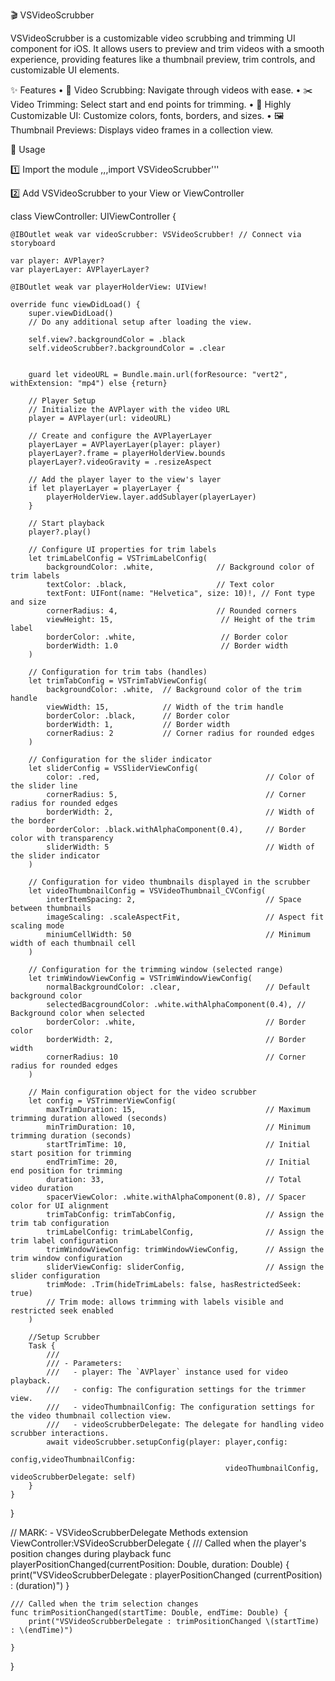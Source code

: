 🎬 VSVideoScrubber

VSVideoScrubber is a customizable video scrubbing and trimming UI component for iOS. It allows users to preview and trim videos with a smooth experience, providing features like a thumbnail preview, trim controls, and customizable UI elements.

✨ Features
    •    🎥 Video Scrubbing: Navigate through videos with ease.
    •    ✂️ Video Trimming: Select start and end points for trimming.
    •    🎨 Highly Customizable UI: Customize colors, fonts, borders, and sizes.
    •    🖼 Thumbnail Previews: Displays video frames in a collection view.

                                                                                
🚀 Usage

1️⃣ Import the module
,,,import VSVideoScrubber'''
                                                                                    
2️⃣ Add VSVideoScrubber to your View or ViewController

                                                                                    
class ViewController: UIViewController {
    
    @IBOutlet weak var videoScrubber: VSVideoScrubber! // Connect via storyboard
    
    var player: AVPlayer?
    var playerLayer: AVPlayerLayer?
    
    @IBOutlet weak var playerHolderView: UIView!
    
    override func viewDidLoad() {
        super.viewDidLoad()
        // Do any additional setup after loading the view.
        
        self.view?.backgroundColor = .black
        self.videoScrubber?.backgroundColor = .clear
        
        
        guard let videoURL = Bundle.main.url(forResource: "vert2", withExtension: "mp4") else {return}
        
        // Player Setup
        // Initialize the AVPlayer with the video URL
        player = AVPlayer(url: videoURL)
        
        // Create and configure the AVPlayerLayer
        playerLayer = AVPlayerLayer(player: player)
        playerLayer?.frame = playerHolderView.bounds
        playerLayer?.videoGravity = .resizeAspect
        
        // Add the player layer to the view's layer
        if let playerLayer = playerLayer {
            playerHolderView.layer.addSublayer(playerLayer)
        }
        
        // Start playback
        player?.play()
         
        // Configure UI properties for trim labels
        let trimLabelConfig = VSTrimLabelConfig(
            backgroundColor: .white,              // Background color of trim labels
            textColor: .black,                    // Text color
            textFont: UIFont(name: "Helvetica", size: 10)!, // Font type and size
            cornerRadius: 4,                      // Rounded corners
            viewHeight: 15,                        // Height of the trim label
            borderColor: .white,                   // Border color
            borderWidth: 1.0                       // Border width
        )
        
        // Configuration for trim tabs (handles)
        let trimTabConfig = VSTrimTabViewConfig(
            backgroundColor: .white,  // Background color of the trim handle
            viewWidth: 15,            // Width of the trim handle
            borderColor: .black,      // Border color
            borderWidth: 1,           // Border width
            cornerRadius: 2           // Corner radius for rounded edges
        )
        
        // Configuration for the slider indicator
        let sliderConfig = VSSliderViewConfig(
            color: .red,                                     // Color of the slider line
            cornerRadius: 5,                                 // Corner radius for rounded edges
            borderWidth: 2,                                  // Width of the border
            borderColor: .black.withAlphaComponent(0.4),     // Border color with transparency
            sliderWidth: 5                                   // Width of the slider indicator
        )
        
        // Configuration for video thumbnails displayed in the scrubber
        let videoThumbnailConfig = VSVideoThumbnail_CVConfig(
            interItemSpacing: 2,                             // Space between thumbnails
            imageScaling: .scaleAspectFit,                   // Aspect fit scaling mode
            miniumCellWidth: 50                              // Minimum width of each thumbnail cell
        )
        
        // Configuration for the trimming window (selected range)
        let trimWindowViewConfig = VSTrimWindowViewConfig(
            normalBackgroundColor: .clear,                   // Default background color
            selectedBacgroundColor: .white.withAlphaComponent(0.4), // Background color when selected
            borderColor: .white,                             // Border color
            borderWidth: 2,                                  // Border width
            cornerRadius: 10                                 // Corner radius for rounded edges
        )
        
        // Main configuration object for the video scrubber
        let config = VSTrimmerViewConfig(
            maxTrimDuration: 15,                             // Maximum trimming duration allowed (seconds)
            minTrimDuration: 10,                             // Minimum trimming duration (seconds)
            startTrimTime: 10,                               // Initial start position for trimming
            endTrimTime: 20,                                 // Initial end position for trimming
            duration: 33,                                    // Total video duration
            spacerViewColor: .white.withAlphaComponent(0.8), // Spacer color for UI alignment
            trimTabConfig: trimTabConfig,                    // Assign the trim tab configuration
            trimLabelConfig: trimLabelConfig,                // Assign the trim label configuration
            trimWindowViewConfig: trimWindowViewConfig,      // Assign the trim window configuration
            sliderViewConfig: sliderConfig,                  // Assign the slider configuration
            trimMode: .Trim(hideTrimLabels: false, hasRestrictedSeek: true)
            // Trim mode: allows trimming with labels visible and restricted seek enabled
        )
        
        //Setup Scrubber
        Task {
            ///
            /// - Parameters:
            ///   - player: The `AVPlayer` instance used for video playback.
            ///   - config: The configuration settings for the trimmer view.
            ///   - videoThumbnailConfig: The configuration settings for the video thumbnail collection view.
            ///   - videoScrubberDelegate: The delegate for handling video scrubber interactions.
            await videoScrubber.setupConfig(player: player,config:
                                                    config,videoThumbnailConfig:
                                                    videoThumbnailConfig, videoScrubberDelegate: self)
        }
    }
}

// MARK: - VSVideoScrubberDelegate Methods
extension ViewController:VSVideoScrubberDelegate
{
    /// Called when the player's position changes during playback
    func playerPositionChanged(currentPosition: Double, duration: Double) {
        print("VSVideoScrubberDelegate : playerPositionChanged \(currentPosition) : \(duration)")
    }
    
    /// Called when the trim selection changes
    func trimPositionChanged(startTime: Double, endTime: Double) {
        print("VSVideoScrubberDelegate : trimPositionChanged \(startTime) : \(endTime)")
        
    }
}

                                                                                    
                                                                                

